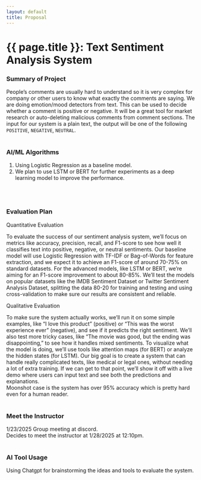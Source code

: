 ```yaml
---
layout: default
title: Proposal
---
```


# {{ page.title }}: Text Sentiment Analysis System


### Summary of Project
People’s comments are usually hard to understand so it is very complex for company or other users to know what exactly the comments are saying. We are doing emotion/mood detectors from text. This can be used to decide whether a comment is positive or negative. It will be a great tool for market research or auto-deleting malicious comments from comment sections. The input for our system is a plain text, the output will be one of the following `POSITIVE`, `NEGATIVE`, `NEUTRAL`.
<br>
<br>

### AI/ML Algorithms<br />
1. Using Logistic Regression as a baseline model.<br />
2. We plan to use LSTM or BERT for further experiments as a deep learning model to improve the performance.
<br>
<br>

### Evaluation Plan<br />
Quantitative Evaluation<br />

To evaluate the success of our sentiment analysis system, we’ll focus on metrics like accuracy, precision, recall, and F1-score to see how well it classifies text into positive, negative, or neutral sentiments. Our baseline model will use Logistic Regression with TF-IDF or Bag-of-Words for feature extraction, and we expect it to achieve an F1-score of around 70-75% on standard datasets. For the advanced models, like LSTM or BERT, we’re aiming for an F1-score improvement to about 80-85%. We’ll test the models on popular datasets like the IMDB Sentiment Dataset or Twitter Sentiment Analysis Dataset, splitting the data 80-20 for training and testing and using cross-validation to make sure our results are consistent and reliable.

Qualitative Evaluation<br />

To make sure the system actually works, we’ll run it on some simple examples, like “I love this product” (positive) or “This was the worst experience ever” (negative), and see if it predicts the right sentiment. We’ll also test more tricky cases, like “The movie was good, but the ending was disappointing,” to see how it handles mixed sentiments. To visualize what the model is doing, we’ll use tools like attention maps (for BERT) or analyze the hidden states (for LSTM). Our big goal is to create a system that can handle really complicated texts, like medical or legal ones, without needing a lot of extra training. If we can get to that point, we’ll show it off with a live demo where users can input text and see both the predictions and explanations.<br />
Moonshot case is the system has over 95% accuracy which is pretty hard even for a human reader.
<br>
<br>

### Meet the Instructor<br />
1/23/2025 Group meeting at discord.<br />
Decides to meet the instructor at 1/28/2025 at 12:10pm.
<br>
<br>

### AI Tool Usage<br />
Using Chatgpt for brainstorming the ideas and tools to evaluate the system.<br />

<br>
<br>

